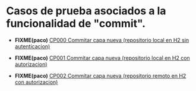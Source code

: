 # Casos de prueba asociados a la funcionalidad de "commit".

* **FIXME(paco)** [CP000 Commitar capa nueva (repositorio local en H2 sin autenticacion)](CP000/testVC00SY00CP000.md)

* **FIXME(paco)** [CP001 Commitar capa nueva (repositorio local en H2 con autorizacion)](CP001/testVC00SY00CP001.md)

* **FIXME(paco)** [CP002 Commitar capa nueva (repositorio remoto en H2 con autorizacion)](CP002/testVC00SY00CP002.md)
